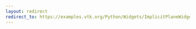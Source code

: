 ```yaml
---
layout: redirect
redirect_to: https://examples.vtk.org/Python/Widgets/ImplicitPlaneWidget2/
---
```

